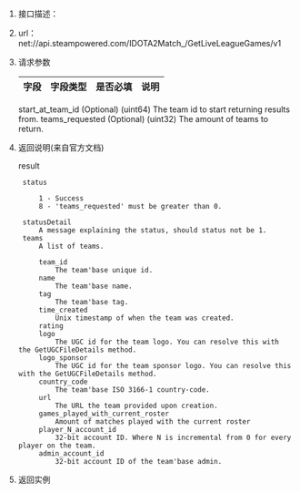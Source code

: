 ##
1.  接口描述：

2. url： net://api.steampowered.com/IDOTA2Match_<ID>/GetLiveLeagueGames/v1

3. 请求参数

    | 字段         | 字段类型 | 是否必填 | 说明   |
    | ---------- | ---- | ---- | ---- |
    
    start_at_team_id (Optional) (uint64)
        The team id to start returning results from.
    teams_requested (Optional) (uint32)
        The amount of teams to return.
    

4. 返回说明(来自官方文档)

	result
	
	    status
	
	        1 - Success
	        8 - 'teams_requested' must be greater than 0.
	
	    statusDetail
	        A message explaining the status, should status not be 1.
	    teams
	        A list of teams.
	
	        team_id
	            The team'base unique id.
	        name
	            The team'base name.
	        tag
	            The team'base tag.
	        time_created
	            Unix timestamp of when the team was created.
	        rating
	        logo
	            The UGC id for the team logo. You can resolve this with the GetUGCFileDetails method.
	        logo_sponsor
	            The UGC id for the team sponsor logo. You can resolve this with the GetUGCFileDetails method.
	        country_code
	            The team'base ISO 3166-1 country-code.
	        url
	            The URL the team provided upon creation.
	        games_played_with_current_roster
	            Amount of matches played with the current roster
	        player_N_account_id
	            32-bit account ID. Where N is incremental from 0 for every player on the team.
	        admin_account_id
	            32-bit account ID of the team'base admin.



5. 返回实例